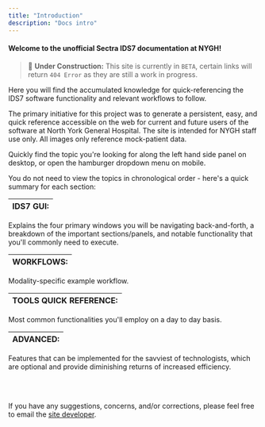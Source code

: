 ```yaml
---
title: "Introduction"
description: "Docs intro"
---
```


#### **Welcome to the unofficial Sectra IDS7 documentation at NYGH!**

>  🚧 **Under Construction:** This site is currently in `BETA`, certain links will return `404 Error` as they are still a work in progress.

Here you will find the accumulated knowledge for quick-referencing the IDS7 software functionality and relevant workflows to follow.

The primary initiative for this project was to generate a persistent, easy, and quick reference accessible on the web for current and future users of the software at North York General Hospital. The site is intended for NYGH staff use only. All images only reference mock-patient data.

Quickly find the topic you're looking for along the left hand side panel on desktop, or open the hamburger dropdown menu on mobile.

You do not need to view the topics in chronological order - here's a quick summary for each section:

| IDS7 GUI:   |
| ----------- |

Explains the four primary windows you will be navigating back-and-forth, a breakdown of the important sections/panels, and notable functionality that you'll commonly need to execute.


| WORKFLOWS:   |
| ------------ |

Modality-specific example workflow.


| TOOLS QUICK REFERENCE:   |
| ------------------------ |

Most common functionalities you'll employ on a day to day basis.

| ADVANCED:   |
| ----------- |

Features that can be implemented for the savviest of technologists, which are optional and provide diminishing returns of increased efficiency.

<br /><br />

If you have any suggestions, concerns, and/or corrections, please feel free to email the <a href = "mailto: leonpoon@hotmail.ca">site developer</a>.